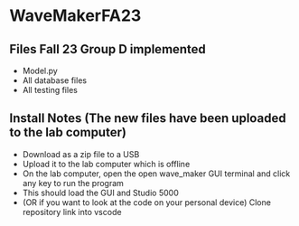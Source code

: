 # WaveMakerFA23

## Files Fall 23 Group D implemented
- Model.py
- All database files
- All testing files

## Install Notes (The new files have been uploaded to the lab computer)
- Download as a zip file to a USB
- Upload it to the lab computer which is offline
- On the lab computer, open the open wave_maker GUI terminal and click any key to run the program
- This should load the GUI and Studio 5000 
- (OR if you want to look at the code on your personal device) Clone repository link into vscode

